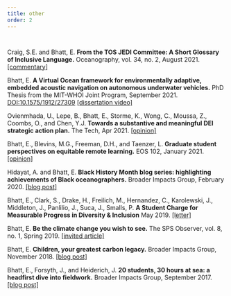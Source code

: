 ```yaml
---
title: other
order: 2
---
```


<div style="position:relative; bottom:2.7em; text-align: right"> <sub> &nbsp </sub> </div>

Craig, S.E. and Bhatt, E.
**From the TOS JEDI Committee: A Short Glossary of Inclusive Language.**
Oceanography, vol. 34, no. 2, August 2021.
[[commentary]](https://tos.org/oceanography/article/a-short-glossary-of-inclusive-language)

Bhatt, E.
**A Virtual Ocean framework for environmentally adaptive, embedded acoustic navigation on autonomous underwater vehicles.**
PhD Thesis from the MIT-WHOI Joint Program, September 2021.
[DOI:10.1575/1912/27309](https://doi.org/10.1575/1912/27309) [[dissertation video]](https://youtu.be/2VcbNG99f-w)

Ovienmhada, U., Lepe, B., Bhatt, E., Storme, K., Wong, C., Moussa, Z., Coombs, O., and Chen, Y.J.
**Towards a substantive and meaningful DEI strategic action plan.**
The Tech, Apr 2021.
[[opinion]](https://thetech.com/2021/04/15/critique-strategic-plan-op-ed)

Bhatt, E., Blevins, M.G., Freeman, D.H., and Taenzer, L.
**Graduate student perspectives on equitable remote learning.**
EOS 102, January 2021.
[[opinion]](https://eos.org/opinions/graduate-student-perspectives-on-equitable-remote-learning)

Hidayat, A. and Bhatt, E.
**Black History Month blog series: highlighting achievements of Black oceanographers.**
Broader Impacts Group, February 2020.
[[blog post]](https://web.whoi.edu/big/black-history-month-blog-series-2020-highlighting-achievements-of-black-oceanographers/)

Bhatt, E., Clark, S., Drake, H., Freilich, M., Hernandez, C., Karolewski, J., Middleton, J., Panlilio, J., Suca, J., Smalls, P.
**A Student Charge for Measurable Progress in Diversity & Inclusion**
May 2019.
[[letter]](https://drive.google.com/file/d/1JMyv7ycqcrHURHXiValN-aYDtrAXsWpe/view)

Bhatt, E.
**Be the climate change you wish to see.**
The SPS Observer, vol. 8, no. 1, Spring 2019.
[[invited article]](https://web.whoi.edu/big/children-your-greatest-carbon-legacy/)

Bhatt, E. 
**Children, your greatest carbon legacy.**
Broader Impacts Group, November 2018.
[[blog post]](https://web.whoi.edu/big/children-your-greatest-carbon-legacy/)

Bhatt, E., Forsyth, J., and Heiderich, J.
**20 students, 30 hours at sea: a headfirst dive into fieldwork.**
Broader Impacts Group, September 2017.
[[blog post]](https://web.whoi.edu/big/students-off-to-sea-20-students-30-hours-at-sea-a-headfirst-dive-into-fieldwork/)